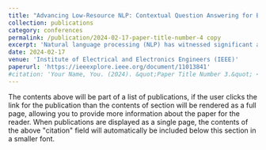 ```yaml
---
title: "Advancing Low-Resource NLP: Contextual Question Answering for Bengali Language Using Llama"
collection: publications
category: conferences
permalink: /publication/2024-02-17-paper-title-number-4 copy
excerpt: 'Natural language processing (NLP) has witnessed significant advancements in recent years, particularly in improving question-answering (QA) systems for well-resourced languages such as English. However, the development of such systems for low-resource languages, including Bengali, remains insufficiently explored. This study proposes an approach to developing a Bengali QA system utilizing the Llama-3.2-3B-Instruct model, leveraging transfer learning techniques on a synthetic dataset derived from the SQuAD 2.0 benchmark. The experiments achieved an F1 score of 42.77%, marking a 4.02% improvement over the previous best performance of multilingual BERT (mBERT) variants. These results establish a benchmark against human responses and underscore the potential of transfer learning in advancing QA capabilities for Bengali and similar low-resource languages.'
date: 2024-02-17
venue: 'Institute of Electrical and Electronics Engineers (IEEE)'
paperurl: 'https://ieeexplore.ieee.org/document/11013841'
#citation: 'Your Name, You. (2024). &quot;Paper Title Number 3.&quot; <i>GitHub Journal of Bugs</i>. 1(3).'
---
```


The contents above will be part of a list of publications, if the user clicks the link for the publication than the contents of section will be rendered as a full page, allowing you to provide more information about the paper for the reader. When publications are displayed as a single page, the contents of the above "citation" field will automatically be included below this section in a smaller font.
